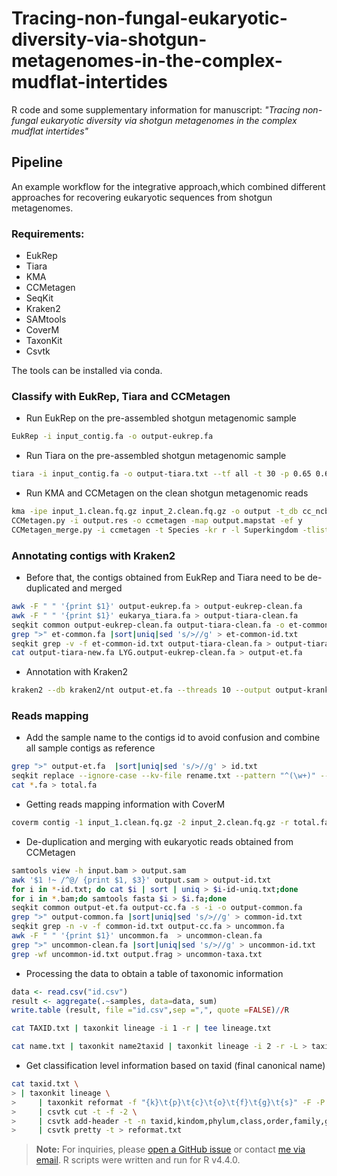 # Tracing-non-fungal-eukaryotic-diversity-via-shotgun-metagenomes-in-the-complex-mudflat-intertides

R code and some supplementary information for manuscript:
*"Tracing non-fungal eukaryotic diversity via shotgun metagenomes in the complex mudflat intertides"*

## Pipeline

An example workflow for the integrative approach,which combined different approaches for recovering eukaryotic sequences from shotgun metagenomes.

### Requirements:
* EukRep
* Tiara
* KMA
* CCMetagen
* SeqKit
* Kraken2
* SAMtools
* CoverM
* TaxonKit
* Csvtk

The tools can be installed via conda.

### Classify with EukRep, Tiara and CCMetagen

* Run EukRep on the pre-assembled shotgun metagenomic sample
```bash
EukRep -i input_contig.fa -o output-eukrep.fa
```
* Run Tiara on the pre-assembled shotgun metagenomic sample
```bash
tiara -i input_contig.fa -o output-tiara.txt --tf all -t 30 -p 0.65 0.60 --probabilities
```
* Run KMA and CCMetagen on the clean shotgun metagenomic reads
```bash
kma -ipe input_1.clean.fq.gz input_2.clean.fq.gz -o output -t_db cc_ncbi_nt/ncbi_nt_no_env_11jun2019 -t 4 -1t1 -mem_mode -and -apm f -ef
CCMetagen.py -i output.res -o ccmetagen -map output.mapstat -ef y
CCMetagen_merge.py -i ccmetagen -t Species -kr r -l Superkingdom -tlist Bacteria,Archaea,Virus -o output_cc.csv
```

### Annotating contigs with Kraken2

* Before that, the contigs obtained from EukRep and Tiara need to be de-duplicated and merged
```bash
awk -F " " '{print $1}' output-eukrep.fa > output-eukrep-clean.fa
awk -F " " '{print $1}' eukarya_tiara.fa > output-tiara-clean.fa
seqkit common output-eukrep-clean.fa output-tiara-clean.fa -o et-common.fa
grep ">" et-common.fa |sort|uniq|sed 's/>//g' > et-common-id.txt
seqkit grep -v -f et-common-id.txt output-tiara-clean.fa > output-tiara-new.fa
cat output-tiara-new.fa LYG.output-eukrep-clean.fa > output-et.fa
```
* Annotation with Kraken2
```bash
kraken2 --db kraken2/nt output-et.fa --threads 10 --output output-kranken2.txt  --memory-mapping --report output-kreport.txt --use-mpa-style --use-names sort
```

### Reads mapping

* Add the sample name to the contigs id to avoid confusion and combine all sample contigs as reference
```bash
grep ">" output-et.fa  |sort|uniq|sed 's/>//g' > id.txt
seqkit replace --ignore-case --kv-file rename.txt --pattern "^(\w+)" --replacement "{kv}" output-et.fa -o output-et-new.fa
cat *.fa > total.fa
```
* Getting reads mapping information with CoverM
```bash
coverm contig -1 input_1.clean.fq.gz -2 input_2.clean.fq.gz -r total.fa -p bwa-mem --min-read-percent-identity 95 --min-read-aligned-percent 90 -m count --min-covered-fraction 0 -t 20 --bam-file-cache-directory /coverm --discard-unmapped -o coverm.tsv
```
* De-duplication and merging with eukaryotic reads obtained from CCMetagen
```bash
samtools view -h input.bam > output.sam
awk '$1 !~ /^@/ {print $1, $3}' output.sam > output-id.txt
for i in *-id.txt; do cat $i | sort | uniq > $i-id-uniq.txt;done
for i in *.bam;do samtools fasta $i > $i.fa;done
seqkit common output-et.fa output-cc.fa -s -i -o output-common.fa
grep ">" output-common.fa |sort|uniq|sed 's/>//g' > common-id.txt
seqkit grep -n -v -f common-id.txt output-cc.fa > uncommon.fa
awk -F " " '{print $1}' uncommon.fa  > uncommon-clean.fa
grep ">" uncommon-clean.fa |sort|uniq|sed 's/>//g' > uncommon-id.txt
grep -wf uncommon-id.txt output.frag > uncommon-taxa.txt
```
* Processing the data to obtain a table of taxonomic information
```R
data <- read.csv("id.csv")
result <- aggregate(.~samples, data=data, sum)
write.table (result, file ="id.csv",sep =",", quote =FALSE)//R
```
```bash
cat TAXID.txt | taxonkit lineage -i 1 -r | tee lineage.txt
```
```bash
cat name.txt | taxonkit name2taxid | taxonkit lineage -i 2 -r -L > taxid.txt
```
* Get classification level information based on taxid (final canonical name)
```bash
cat taxid.txt \
> | taxonkit lineage \
>     | taxonkit reformat -f "{k}\t{p}\t{c}\t{o}\t{f}\t{g}\t{s}" -F -P \
>     | csvtk cut -t -f -2 \
>     | csvtk add-header -t -n taxid,kindom,phylum,class,order,family,genus,species \
>     | csvtk pretty -t > reformat.txt
```
> **Note:** For inquiries, please [open a GitHub issue](https://github.com/HeHan-hub/Tracing-non-fungal-eukaryotic-diversity-via-shotgun-metagenomes-in-the-complex-mudflat-intertides/issues) or contact [me via email](mailto:hanhe0606@foxmail.com). <dr>
> R scripts were written and run for R v4.4.0.
